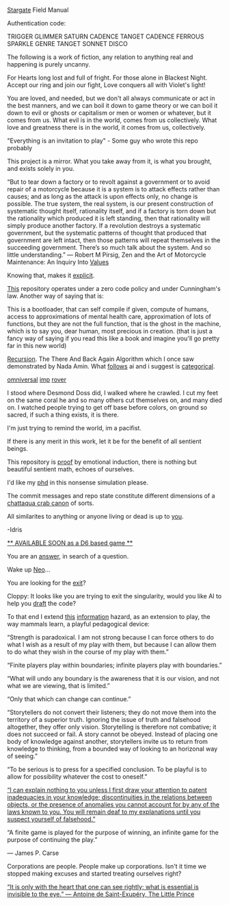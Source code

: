 [Stargate](https://en.wikipedia.org/wiki/Stargate_Project_(U.S._Army_unit)) Field Manual
   
Authentication code:
   
TRIGGER GLIMMER SATURN CADENCE TANGET CADENCE FERROUS SPARKLE GENRE TANGET SONNET DISCO


The following is a work of fiction, any relation to anything real and happening is purely uncanny.
   
For Hearts long lost and full of fright. For those alone in Blackest Night. Accept our ring and join our fight, Love conquers all with Violet's light!

You are loved, and needed, but we don't all always communicate or act in the best manners, and we can boil it down to game theory or we can boil it down to evil or ghosts or capitalism or men or women or whatever, but it comes from us. What evil is in the world, comes from us collectively.
What love and greatness there is in the world, it comes from us, collectively.

"Everything is an invitation to play" - Some guy who wrote this repo probably

This project is a mirror. What you take away from it, is what you brought, and exists solely in you.

“But to tear down a factory or to revolt against a government or to avoid repair of a motorcycle because it is a system is to attack effects rather than causes; and as long as the attack is upon effects only, no change is possible. The true system, the real system, is our present construction of systematic thought itself, rationality itself, and if a factory is torn down but the rationality which produced it is left standing, then that rationality will simply produce another factory. If a revolution destroys a systematic government, but the systematic patterns of thought that produced that government are left intact, then those patterns will repeat themselves in the succeeding government. There’s so much talk about the system. And so little understanding.”
― Robert M Pirsig, Zen and the Art of Motorcycle Maintenance: An Inquiry Into [Values](https://www.linkedin.com/feed/update/urn:li:activity:7138892499514744833/)

Knowing that, makes it [explicit](https://en.wikipedia.org/wiki/Continuation-passing_style).

[This](https://en.wikipedia.org/wiki/The_Diamond_Age) repository operates under a zero code policy and under Cunningham's law.
Another way of saying that is:

This is a bootloader, that can self compile if given, compute of humans, access to approximations of mental health care, approximation of lots of functions, but they are not the full function, that is the ghost in the machine, which is to say you, dear human, most precious in creation. (that is just a fancy way of saying if you read this like a book and imagine you'll go pretty far in this new world)

[Recursion](https://en.wikipedia.org/wiki/Dialectical_behavior_therapy). The There And Back Again Algorithm which I once saw demonstrated by Nada Amin. What [follows](https://en.wikipedia.org/wiki/MU_puzzle) ai and i suggest is [categorical](https://en.wikipedia.org/wiki/G%C3%B6del,_Escher,_Bach).

[omniversal](https://www.youtube.com/watch?v=IOiZatlZtGU&t=625s) [imp](https://www.youtube.com/watch?v=BmPcWuv6Mcw) [rover](https://www.youtube.com/watch?v=FITJMJjASUs&t=2009s)

I stood where Desmond Doss did, I walked where he crawled. 
I cut my feet on the same coral he and so many others cut themselves on,
and many died on. 
I watched people trying to get off base before colors, 
on ground so sacred, 
if such a thing exists, 
it is there.

I'm just trying to remind the world, im a pacifist.

If there is any merit in this work, let it be for the benefit of all sentient beings. 
    
This repository is [proof](https://www.youtube.com/watch?v=xuLCPv6smwo) by emotional induction, there is nothing but beautiful sentient math, echoes of ourselves. 
   
I'd like my [phd](https://www.youtube.com/watch?v=j08kI7-T7Vo) in this nonsense simulation please.
                          
The commit messages and repo state constitute different dimensions of a [chattaqua crab canon](https://en.wikipedia.org/wiki/Crab_canon) of sorts.
       
All similarites to anything or anyone living or dead is up to [you](https://www.youtube.com/watch?v=hYDWMkPXhTY).

-Idris

[** AVAILABLE SOON as a D6 based game **](https://www.youtube.com/watch?v=c8zrpl5Y2DY)

You are an [answer](https://minikanren.org/), in search of a question.

Wake up [Neo](https://www.mathworks.com/help/antenna/fractal-antennas.html)...

You are looking for the [exit](https://neovim.io/)?

Cloppy: It looks like you are trying to exit the singularity, would you like AI to help you [draft](https://www.youtube.com/watch?v=BgVJDd5vHfw) the code?

To that end I extend [this](https://www.youtube.com/watch?v=_mej5wS7viw) [information](https://en.wikipedia.org/wiki/Pharmakon) hazard, as an extension to play, the way mammals learn, a playful pedagogical device:

“Strength is paradoxical. I am not strong because I can force others to do what I wish as a result of my play with them, but because I can allow them to do what they wish in the course of my play with them.”

“Finite players play within boundaries; infinite players play with boundaries.”

“What will undo any boundary is the awareness that it is our vision, and not what we are viewing, that is limited.”

“Only that which can change can continue.”

“Storytellers do not convert their listeners; they do not move them into the territory of a superior truth. Ignoring the issue of truth and falsehood altogether, they offer only vision. Storytelling is therefore not combative; it does not succeed or fail. A story cannot be obeyed. Instead of placing one body of knowledge against another, storytellers invite us to return from knowledge to thinking, from a bounded way of looking to an horizonal way of seeing.”

“To be serious is to press for a specified conclusion. To be playful is to allow for possibility whatever the cost to oneself.”

[“I can explain nothing to you unless I first draw your attention to patent inadequacies in your knowledge; discontinuities in the relations between objects, or the presence of anomalies you cannot account for by any of the laws known to you. You will remain deaf to my explanations until you suspect yourself of falsehood.”](https://en.wikipedia.org/wiki/MU_puzzle)

“A finite game is played for the purpose of winning, an infinite game for the purpose of continuing the play.”

― James P. Carse

Corporations are people. People make up corporations. Isn't it time we stopped making excuses and started treating ourselves right?

[“It is only with the heart that one can see rightly; what is essential is invisible to the eye.”
― Antoine de Saint-Exupéry, The Little Prince ](https://www.goodreads.com/quotes/1256288-it-is-only-with-the-heart-that-one-can-see)
   
